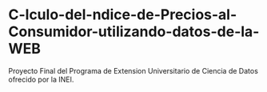 # C-lculo-del-ndice-de-Precios-al-Consumidor-utilizando-datos-de-la-WEB
Proyecto Final del Programa de Extension Universitario de Ciencia de Datos ofrecido por la INEI.
